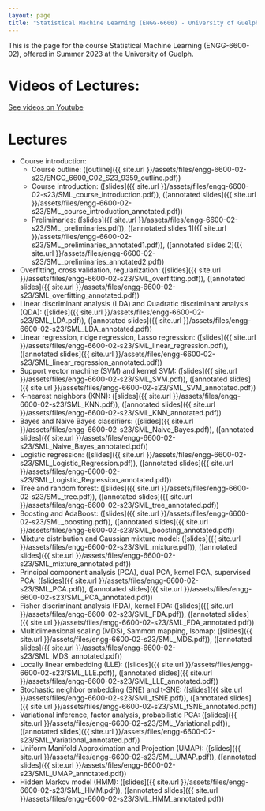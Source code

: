 ```yaml
---
layout: page
title: "Statistical Machine Learning (ENGG-6600) - University of Guelph"
---
```


This is the page for the course Statistical Machine Learning (ENGG-6600-02), offered in Summer 2023 at the University of Guelph.

# Videos of Lectures:

[See videos on Youtube](https://www.youtube.com/@bghojogh)

# Lectures

- Course introduction:
  - Course outline: ([outline]({{ site.url }}/assets/files/engg-6600-02-s23/ENGG_6600_C02_S23_9359_outline.pdf))
  - Course introduction: ([slides]({{ site.url }}/assets/files/engg-6600-02-s23/SML_course_introduction.pdf)), ([annotated slides]({{ site.url }}/assets/files/engg-6600-02-s23/SML_course_introduction_annotated.pdf))
  - Preliminaries: ([slides]({{ site.url }}/assets/files/engg-6600-02-s23/SML_preliminaries.pdf)), ([annotated slides 1]({{ site.url }}/assets/files/engg-6600-02-s23/SML_preliminaries_annotated1.pdf)), ([annotated slides 2]({{ site.url }}/assets/files/engg-6600-02-s23/SML_preliminaries_annotated2.pdf))
- Overfitting, cross validation, regularization: ([slides]({{ site.url }}/assets/files/engg-6600-02-s23/SML_overfitting.pdf)), ([annotated slides]({{ site.url }}/assets/files/engg-6600-02-s23/SML_overfitting_annotated.pdf))
- Linear discriminant analysis (LDA) and Quadratic discriminant analysis (QDA): ([slides]({{ site.url }}/assets/files/engg-6600-02-s23/SML_LDA.pdf)), ([annotated slides]({{ site.url }}/assets/files/engg-6600-02-s23/SML_LDA_annotated.pdf))
- Linear regression, ridge regression, Lasso regression: ([slides]({{ site.url }}/assets/files/engg-6600-02-s23/SML_linear_regression.pdf)), ([annotated slides]({{ site.url }}/assets/files/engg-6600-02-s23/SML_linear_regression_annotated.pdf))
- Support vector machine (SVM) and kernel SVM: ([slides]({{ site.url }}/assets/files/engg-6600-02-s23/SML_SVM.pdf)), ([annotated slides]({{ site.url }}/assets/files/engg-6600-02-s23/SML_SVM_annotated.pdf))
- K-nearest neighbors (KNN): ([slides]({{ site.url }}/assets/files/engg-6600-02-s23/SML_KNN.pdf)), ([annotated slides]({{ site.url }}/assets/files/engg-6600-02-s23/SML_KNN_annotated.pdf))
- Bayes and Naive Bayes classifiers: ([slides]({{ site.url }}/assets/files/engg-6600-02-s23/SML_Naive_Bayes.pdf)), ([annotated slides]({{ site.url }}/assets/files/engg-6600-02-s23/SML_Naive_Bayes_annotated.pdf))
- Logistic regression: ([slides]({{ site.url }}/assets/files/engg-6600-02-s23/SML_Logistic_Regression.pdf)), ([annotated slides]({{ site.url }}/assets/files/engg-6600-02-s23/SML_Logistic_Regression_annotated.pdf))
- Tree and random forest: ([slides]({{ site.url }}/assets/files/engg-6600-02-s23/SML_tree.pdf)), ([annotated slides]({{ site.url }}/assets/files/engg-6600-02-s23/SML_tree_annotated.pdf))
- Boosting and AdaBoost: ([slides]({{ site.url }}/assets/files/engg-6600-02-s23/SML_boosting.pdf)), ([annotated slides]({{ site.url }}/assets/files/engg-6600-02-s23/SML_boosting_annotated.pdf))
- Mixture distribution and Gaussian mixture model: ([slides]({{ site.url }}/assets/files/engg-6600-02-s23/SML_mixture.pdf)), ([annotated slides]({{ site.url }}/assets/files/engg-6600-02-s23/SML_mixture_annotated.pdf))
- Principal component analysis (PCA), dual PCA, kernel PCA, supervised PCA: ([slides]({{ site.url }}/assets/files/engg-6600-02-s23/SML_PCA.pdf)), ([annotated slides]({{ site.url }}/assets/files/engg-6600-02-s23/SML_PCA_annotated.pdf))
- Fisher discriminant analysis (FDA), kernel FDA: ([slides]({{ site.url }}/assets/files/engg-6600-02-s23/SML_FDA.pdf)), ([annotated slides]({{ site.url }}/assets/files/engg-6600-02-s23/SML_FDA_annotated.pdf))
- Multidimensional scaling (MDS), Sammon mapping, Isomap: ([slides]({{ site.url }}/assets/files/engg-6600-02-s23/SML_MDS.pdf)), ([annotated slides]({{ site.url }}/assets/files/engg-6600-02-s23/SML_MDS_annotated.pdf))
- Locally linear embedding (LLE): ([slides]({{ site.url }}/assets/files/engg-6600-02-s23/SML_LLE.pdf)), ([annotated slides]({{ site.url }}/assets/files/engg-6600-02-s23/SML_LLE_annotated.pdf))
- Stochastic neighbor embedding (SNE) and t-SNE: ([slides]({{ site.url }}/assets/files/engg-6600-02-s23/SML_tSNE.pdf)), ([annotated slides]({{ site.url }}/assets/files/engg-6600-02-s23/SML_tSNE_annotated.pdf))
- Variational inference, factor analysis, probabilistic PCA: ([slides]({{ site.url }}/assets/files/engg-6600-02-s23/SML_Variational.pdf)), ([annotated slides]({{ site.url }}/assets/files/engg-6600-02-s23/SML_Variational_annotated.pdf))
- Uniform Manifold Approximation and Projection (UMAP): ([slides]({{ site.url }}/assets/files/engg-6600-02-s23/SML_UMAP.pdf)), ([annotated slides]({{ site.url }}/assets/files/engg-6600-02-s23/SML_UMAP_annotated.pdf))
- Hidden Markov model (HMM): ([slides]({{ site.url }}/assets/files/engg-6600-02-s23/SML_HMM.pdf)), ([annotated slides]({{ site.url }}/assets/files/engg-6600-02-s23/SML_HMM_annotated.pdf))
